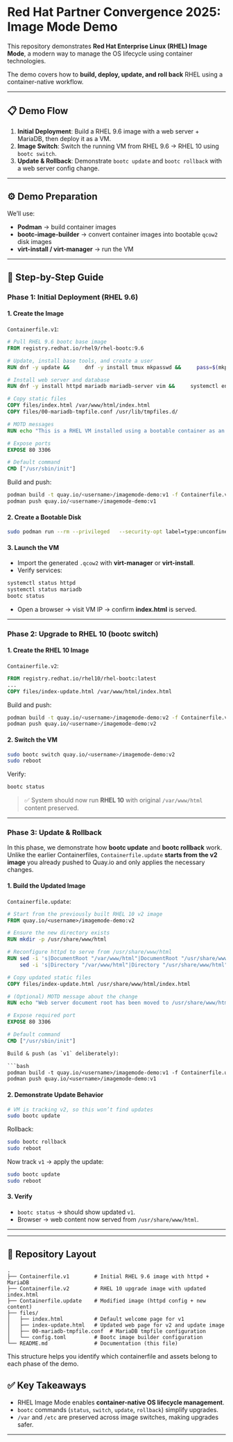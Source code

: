 # Red Hat Partner Convergence 2025: Image Mode Demo

This repository demonstrates **Red Hat Enterprise Linux (RHEL) Image Mode**, a modern way to manage the OS lifecycle using container technologies.  

The demo covers how to **build, deploy, update, and roll back** RHEL using a container-native workflow.

---

## 📋 Demo Flow

1. **Initial Deployment**: Build a RHEL 9.6 image with a web server + MariaDB, then deploy it as a VM.  
2. **Image Switch**: Switch the running VM from RHEL 9.6 → RHEL 10 using `bootc switch`.  
3. **Update & Rollback**: Demonstrate `bootc update` and `bootc rollback` with a web server config change.

---

## ⚙️ Demo Preparation

We’ll use:

- **Podman** → build container images  
- **bootc-image-builder** → convert container images into bootable `qcow2` disk images  
- **virt-install / virt-manager** → run the VM  

---

## 🚀 Step-by-Step Guide

### Phase 1: Initial Deployment (RHEL 9.6)

#### 1. Create the Image

`Containerfile.v1`:

```dockerfile
# Pull RHEL 9.6 bootc base image
FROM registry.redhat.io/rhel9/rhel-bootc:9.6

# Update, install base tools, and create a user
RUN dnf -y update &&     dnf -y install tmux mkpasswd &&     pass=$(mkpasswd --method=SHA-512 --rounds=4096 redhat) &&     useradd -m -G wheel bootc-user -p $pass &&     echo "%wheel ALL=(ALL) NOPASSWD: ALL" > /etc/sudoers.d/wheel-sudo &&     dnf clean all && rm -rf /var/cache /var/log/dnf

# Install web server and database
RUN dnf -y install httpd mariadb mariadb-server vim &&     systemctl enable httpd &&     systemctl enable mariadb &&     dnf clean all && rm -rf /var/cache /var/log/dnf

# Copy static files
COPY files/index.html /var/www/html/index.html
COPY files/00-mariadb-tmpfile.conf /usr/lib/tmpfiles.d/

# MOTD messages
RUN echo "This is a RHEL VM installed using a bootable container as an rpm-ostree source!" > /etc/motd.d/10-first-setup.motd &&     echo "This server now supports MariaDB as a database, after last update" > /etc/motd.d/20-upgrade.motd

# Expose ports
EXPOSE 80 3306

# Default command
CMD ["/usr/sbin/init"]
```

Build and push:

```bash
podman build -t quay.io/<username>/imagemode-demo:v1 -f Containerfile.v1 .
podman push quay.io/<username>/imagemode-demo:v1
```

#### 2. Create a Bootable Disk

```bash
sudo podman run --rm --privileged   --security-opt label=type:unconfined_t   --volume .:/output   --volume $(pwd)/files/config.toml:/config.toml   --volume /var/lib/containers/storage:/var/lib/containers/storage   registry.redhat.io/rhel9/bootc-image-builder:9.5   --type qcow2   --local quay.io/<username>/imagemode-demo:v1
```

#### 3. Launch the VM

- Import the generated `.qcow2` with **virt-manager** or **virt-install**.  
- Verify services:

```bash
systemctl status httpd
systemctl status mariadb
bootc status
```

- Open a browser → visit VM IP → confirm **index.html** is served.

---

### Phase 2: Upgrade to RHEL 10 (bootc switch)

#### 1. Create the RHEL 10 Image

`Containerfile.v2`:

```dockerfile
FROM registry.redhat.io/rhel10/rhel-bootc:latest
...
COPY files/index-update.html /var/www/html/index.html
```

Build and push:

```bash
podman build -t quay.io/<username>/imagemode-demo:v2 -f Containerfile.v2 .
podman push quay.io/<username>/imagemode-demo:v2
```

#### 2. Switch the VM

```bash
sudo bootc switch quay.io/<username>/imagemode-demo:v2
sudo reboot
```

Verify:

```bash
bootc status
```

> ✅ System should now run **RHEL 10** with original `/var/www/html` content preserved.

---

### Phase 3: Update & Rollback

In this phase, we demonstrate how **bootc update** and **bootc rollback** work.  
Unlike the earlier Containerfiles, `Containerfile.update` **starts from the v2 image** you already pushed to Quay.io and only applies the necessary changes.  

#### 1. Build the Updated Image

`Containerfile.update`:

```dockerfile
# Start from the previously built RHEL 10 v2 image
FROM quay.io/<username>/imagemode-demo:v2

# Ensure the new directory exists
RUN mkdir -p /usr/share/www/html

# Reconfigure httpd to serve from /usr/share/www/html
RUN sed -i 's|DocumentRoot "/var/www/html"|DocumentRoot "/usr/share/www/html"|' /etc/httpd/conf/httpd.conf && \
    sed -i 's|Directory "/var/www/html"|Directory "/usr/share/www/html"|' /etc/httpd/conf/httpd.conf

# Copy updated static files
COPY files/index-update.html /usr/share/www/html/index.html

# (Optional) MOTD message about the change
RUN echo "Web server document root has been moved to /usr/share/www/html in this update." > /etc/motd.d/30-webroot-change.motd

# Expose required port
EXPOSE 80 3306

# Default command
CMD ["/usr/sbin/init"]

Build & push (as `v1` deliberately):

```bash
podman build -t quay.io/<username>/imagemode-demo:v1 -f Containerfile.update .
podman push quay.io/<username>/imagemode-demo:v1
```

#### 2. Demonstrate Update Behavior

```bash
# VM is tracking v2, so this won’t find updates
sudo bootc update
```

Rollback:

```bash
sudo bootc rollback
sudo reboot
```

Now track `v1` → apply the update:

```bash
sudo bootc update
sudo reboot
```

#### 3. Verify

- `bootc status` → should show updated `v1`.  
- Browser → web content now served from `/usr/share/www/html`.  

---



---

## 📂 Repository Layout

```
.
├── Containerfile.v1        # Initial RHEL 9.6 image with httpd + MariaDB
├── Containerfile.v2        # RHEL 10 upgrade image with updated index.html
├── Containerfile.update    # Modified image (httpd config + new content)
├── files/
│   ├── index.html          # Default welcome page for v1
│   ├── index-update.html   # Updated web page for v2 and update image
│   ├── 00-mariadb-tmpfile.conf  # MariaDB tmpfile configuration
│   └── config.toml         # Bootc image builder configuration
└── README.md               # Documentation (this file)
```

This structure helps you identify which containerfile and assets belong to each phase of the demo.

## ✅ Key Takeaways

- RHEL Image Mode enables **container-native OS lifecycle management**.  
- `bootc` commands (`status`, `switch`, `update`, `rollback`) simplify upgrades.  
- `/var` and `/etc` are preserved across image switches, making upgrades safer.  

---
